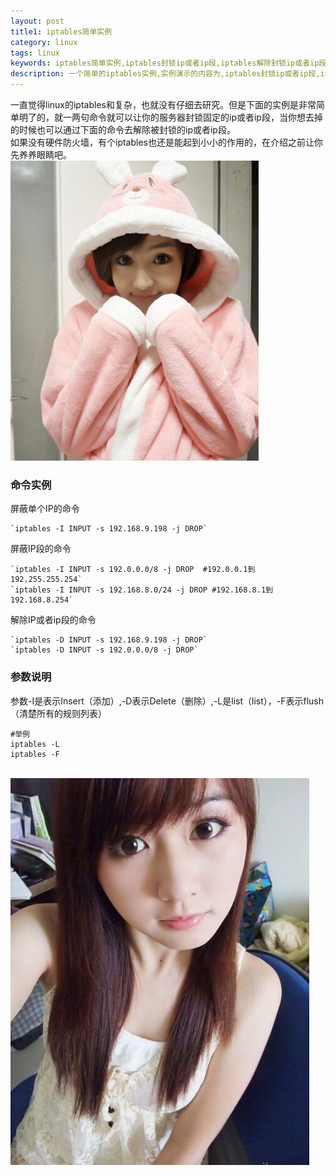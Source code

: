 ```yaml
---
layout: post
title1: iptables简单实例
category: linux
tags: linux
keywords: iptables简单实例,iptables封锁ip或者ip段,iptables解除封锁ip或者ip段
description: 一个简单的iptables实例,实例演示的内容为,iptables封锁ip或者ip段,iptables解除封锁ip或者ip段。
---
```

<p>一直觉得linux的iptables和复杂，也就没有仔细去研究。但是下面的实例是非常简单明了的，就一两句命令就可以让你的服务器封锁固定的ip或者ip段，当你想去掉的时候也可以通过下面的命令去解除被封锁的ip或者ip段。<br/>
如果没有硬件防火墙，有个iptables也还是能起到小小的作用的，在介绍之前让你先养养眼睛吧。<br/><img src='/assets/img/beauty/20140708142126.jpg'></p>

<h3>命令实例</h3>
<p>屏蔽单个IP的命令<br></p>

	`iptables -I INPUT -s 192.168.9.198 -j DROP`

<p>屏蔽IP段的命令<br></p>

	`iptables -I INPUT -s 192.0.0.0/8 -j DROP  #192.0.0.1到192.255.255.254`
	`iptables -I INPUT -s 192.168.8.0/24 -j DROP #192.168.8.1到192.168.8.254`

<p>解除IP或者ip段的命令<br></p>

	`iptables -D INPUT -s 192.168.9.198 -j DROP`
	`iptables -D INPUT -s 192.0.0.0/8 -j DROP`

<h3>参数说明</h3>
<p>
参数-I是表示Insert（添加）,-D表示Delete（删除）,-L是list（list），-F表示flush（清楚所有的规则列表）
</p>

	#举例
	iptables -L
	iptables -F

<br>
<img src='/assets/img/beauty/20140708141928.jpg'>


